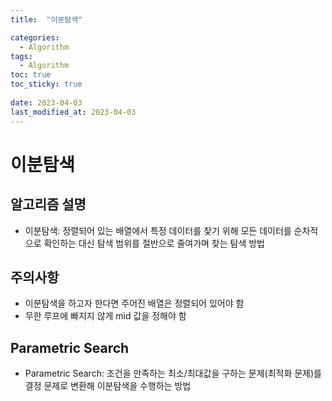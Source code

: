 ```yaml
---
title:  "이분탐색"

categories:
  - Algorithm
tags:
  - Algorithm
toc: true
toc_sticky: true
 
date: 2023-04-03
last_modified_at: 2023-04-03
---
```

# 이분탐색  
## 알고리즘 설명  
* 이분탐색: 정렬되어 있는 배열에서 특정 데이터를 찾기 위해 모든 데이터를 순차적으로 확인하는 대신 탐색 범위를 절반으로 줄여가며 찾는 탐색 방법  
## 주의사항  
* 이분탐색을 하고자 한다면 주어진 배열은 정렬되어 있어야 함  
* 무한 루프에 빠지지 않게 mid 값을 정해야 함  
## Parametric Search  
* Parametric Search: 조건을 만족하는 최소/최대값을 구하는 문제(최적화 문제)를 결정 문제로 변환해 이분탐색을 수행하는 방법  
